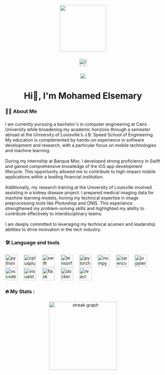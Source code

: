 <div align="center">
  <img height="150" src="https://media0.giphy.com/media/v1.Y2lkPTc5MGI3NjExNDgzZWZsOWRxMGZoZm9qbmZmeGp2Z3g1ZWdtMjY0dG11YTdoa2FibCZlcD12MV9pbnRlcm5hbF9naWZfYnlfaWQmY3Q9Zw/H03PuVdwREB21ANkLX/giphy.gif"  />
</div>

###

<div align="center">
  <a href="https://www.linkedin.com/in/mohamed-elsemary-076513229/" target="_blank">
    <img src="https://img.shields.io/static/v1?message=LinkedIn&logo=linkedin&label=&color=0077B5&logoColor=white&labelColor=&style=for-the-badge" height="25" alt="linkedin logo"  />
  </a>
</div>

###

<div align="center">
  <img src="https://visitor-badge.laobi.icu/badge?page_id=Mohamed-Elsemary.Mohamed-Elsemary&"  />
</div>

###

<h1 align="center">Hi👋, I'm Mohamed Elsemary</h1>

###

<h3 align="left">👩‍💻  About Me</h3>

###

<p align="left">I am currently pursuing a bachelor's in computer engineering at Cairo University while broadening my academic horizons through a semester abroad at the University of Louisville's J.B. Speed School of Engineering. My education is complemented by hands-on experience in software development and research, with a particular focus on mobile technologies and machine learning.<br><br>During my internship at Banque Misr, I developed strong proficiency in Swift and gained comprehensive knowledge of the iOS app development lifecycle. This opportunity allowed me to contribute to high-impact mobile applications within a leading financial institution.<br><br>Additionally, my research training at the University of Louisville involved assisting in a kidney disease project. I prepared medical imaging data for machine learning models, honing my technical expertise in image preprocessing tools like Photoshop and ONIS. This experience strengthened my problem-solving skills and highlighted my ability to contribute effectively to interdisciplinary teams.<br><br>I am deeply committed to leveraging my technical acumen and leadership abilities to drive innovation in the tech industry.</p>

###

<h3 align="left">🛠 Language and tools</h3>

###

<div align="left">
  <img src="https://cdn.jsdelivr.net/gh/devicons/devicon/icons/python/python-original.svg" height="40" alt="python logo"  />
  <img width="12" />
  <img src="https://cdn.jsdelivr.net/gh/devicons/devicon/icons/cplusplus/cplusplus-original.svg" height="40" alt="cplusplus logo"  />
  <img width="12" />
  <img src="https://cdn.jsdelivr.net/gh/devicons/devicon/icons/swift/swift-original.svg" height="40" alt="swift logo"  />
  <img width="12" />
  <img src="https://cdn.jsdelivr.net/gh/devicons/devicon/icons/tensorflow/tensorflow-original.svg" height="40" alt="tensorflow logo"  />
  <img width="12" />
  <img src="https://cdn.jsdelivr.net/gh/devicons/devicon/icons/pytorch/pytorch-original.svg" height="40" alt="pytorch logo"  />
  <img width="12" />
  <img src="https://cdn.jsdelivr.net/gh/devicons/devicon/icons/numpy/numpy-original.svg" height="40" alt="numpy logo"  />
  <img width="12" />
  <img src="https://cdn.jsdelivr.net/gh/devicons/devicon/icons/opencv/opencv-original.svg" height="40" alt="opencv logo"  />
  <img width="12" />
  <img src="https://cdn.jsdelivr.net/gh/devicons/devicon/icons/jupyter/jupyter-original.svg" height="40" alt="jupyter logo"  />
  <img width="12" />
  <img src="https://cdn.jsdelivr.net/gh/devicons/devicon/icons/vscode/vscode-original.svg" height="40" alt="vscode logo"  />
  <img width="12" />
  <img src="https://cdn.jsdelivr.net/gh/devicons/devicon/icons/visualstudio/visualstudio-plain.svg" height="40" alt="visualstudio logo"  />
  <img width="12" />
  <img src="https://cdn.jsdelivr.net/gh/devicons/devicon/icons/flask/flask-original.svg" height="40" alt="flask logo"  />
  <img width="12" />
  <img src="https://cdn.jsdelivr.net/gh/devicons/devicon/icons/docker/docker-original.svg" height="40" alt="docker logo"  />
  <img width="12" />
  <img src="https://cdn.jsdelivr.net/gh/devicons/devicon/icons/react/react-original.svg" height="40" alt="react logo"  />
</div>

###

<h3 align="left">🔥   My Stats :</h3>

###

<div align="center">
  <img src="https://streak-stats.demolab.com?user=Mohamed-Elsemary&locale=en&mode=daily&theme=dark&hide_border=false&border_radius=5&order=3" height="220" alt="streak graph"  />
</div>

###
